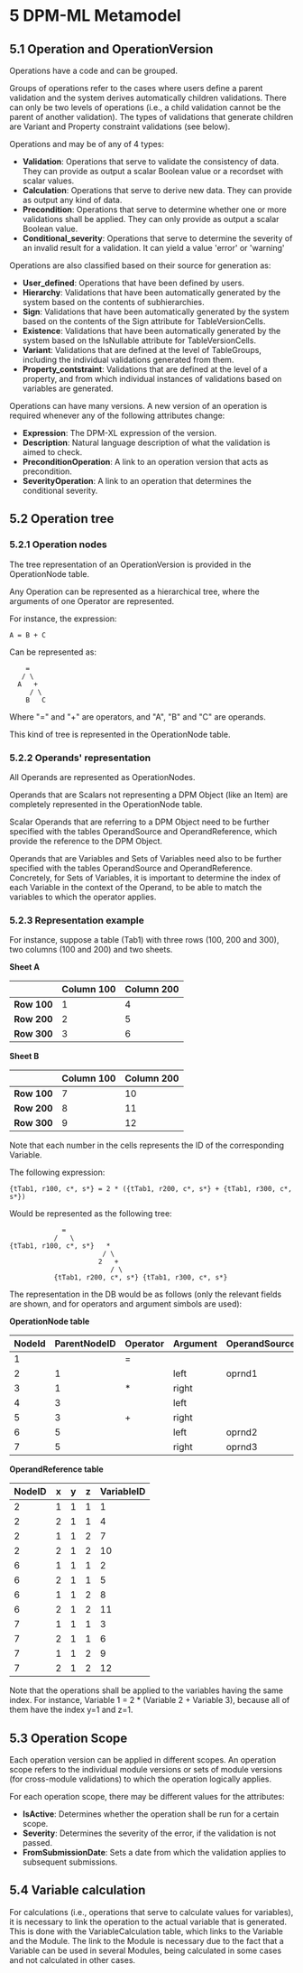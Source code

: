 # 5 DPM-ML Metamodel

## 5.1 Operation and OperationVersion

Operations have a code and can be grouped.

Groups of operations refer to the cases where users define a parent validation and the system derives automatically children validations. There can only be two levels of operations (i.e., a child validation cannot be the parent of another validation). The types of validations that generate children are Variant and Property constraint validations (see below).

Operations and may be of any of 4 types:

- **Validation**: Operations that serve to validate the consistency of data. They can provide as output a scalar Boolean value or a recordset with scalar values.
- **Calculation**: Operations that serve to derive new data. They can provide as output any kind of data.
- **Precondition**: Operations that serve to determine whether one or more validations shall be applied. They can only provide as output a scalar Boolean value.
- **Conditional_severity**: Operations that serve to determine the severity of an invalid result for a validation. It can yield a value 'error' or 'warning'

Operations are also classified based on their source for generation as:

- **User_defined**: Operations that have been defined by users.
- **Hierarchy**: Validations that have been automatically generated by the system based on the contents of subhierarchies.
- **Sign**: Validations that have been automatically generated by the system based on the contents of the Sign attribute for TableVersionCells.
- **Existence**: Validations that have been automatically generated by the system based on the IsNullable attribute for TableVersionCells.
- **Variant**: Validations that are defined at the level of TableGroups, including the individual validations generated from them.
- **Property_contstraint**: Validations that are defined at the level of a property, and from which individual instances of validations based on variables are generated.

Operations can have many versions. A new version of an operation is required whenever any of the following attributes change:

- **Expression**: The DPM-XL expression of the version.
- **Description**: Natural language description of what the validation is aimed to check.
- **PreconditionOperation**: A link to an operation version that acts as precondition.
- **SeverityOperation**: A link to an operation that determines the conditional severity.

## 5.2 Operation tree

### 5.2.1 Operation nodes

The tree representation of an OperationVersion is provided in the OperationNode table.

Any Operation can be represented as a hierarchical tree, where the arguments of one Operator are represented.

For instance, the expression:

```
A = B + C
```

Can be represented as:

```
    =
   / \
  A   +
     / \
    B   C
```

Where "=" and "+" are operators, and "A", "B" and "C" are operands.

This kind of tree is represented in the OperationNode table.

### 5.2.2 Operands' representation

All Operands are represented as OperationNodes.

Operands that are Scalars not representing a DPM Object (like an Item) are completely represented in the OperationNode table.

Scalar Operands that are referring to a DPM Object need to be further specified with the tables OperandSource and OperandReference, which provide the reference to the DPM Object.

Operands that are Variables and Sets of Variables need also to be further specified with the tables OperandSource and OperandReference. Concretely, for Sets of Variables, it is important to determine the index of each Variable in the context of the Operand, to be able to match the variables to which the operator applies.

### 5.2.3 Representation example

For instance, suppose a table (Tab1) with three rows (100, 200 and 300), two columns (100 and 200) and two sheets.

**Sheet A**

| | Column 100 | Column 200 |
|---|---|---|
| **Row 100** | 1 | 4 |
| **Row 200** | 2 | 5 |
| **Row 300** | 3 | 6 |

**Sheet B**

| | Column 100 | Column 200 |
|---|---|---|
| **Row 100** | 7 | 10 |
| **Row 200** | 8 | 11 |
| **Row 300** | 9 | 12 |

Note that each number in the cells represents the ID of the corresponding Variable.

The following expression:

```
{tTab1, r100, c*, s*} = 2 * ({tTab1, r200, c*, s*} + {tTab1, r300, c*, s*})
```

Would be represented as the following tree:

```
             =
           /   \
{tTab1, r100, c*, s*}   *
                       / \
                      2   +
                         / \
           {tTab1, r200, c*, s*} {tTab1, r300, c*, s*}
```

The representation in the DB would be as follows (only the relevant fields are shown, and for operators and argument simbols are used):

**OperationNode table**

| NodeId | ParentNodeID | Operator | Argument | OperandSourceId | Scalar |
|--------|--------------|----------|----------|-----------------|--------|
| 1 | | = | | | |
| 2 | 1 | | left | oprnd1 | |
| 3 | 1 | * | right | | |
| 4 | 3 | | left | | 2 |
| 5 | 3 | + | right | | |
| 6 | 5 | | left | oprnd2 | |
| 7 | 5 | | right | oprnd3 | |

**OperandReference table**

| NodeID | x | y | z | VariableID |
|--------|---|---|---|------------|
| 2 | 1 | 1 | 1 | 1 |
| 2 | 2 | 1 | 1 | 4 |
| 2 | 1 | 1 | 2 | 7 |
| 2 | 2 | 1 | 2 | 10 |
| 6 | 1 | 1 | 1 | 2 |
| 6 | 2 | 1 | 1 | 5 |
| 6 | 1 | 1 | 2 | 8 |
| 6 | 2 | 1 | 2 | 11 |
| 7 | 1 | 1 | 1 | 3 |
| 7 | 2 | 1 | 1 | 6 |
| 7 | 1 | 1 | 2 | 9 |
| 7 | 2 | 1 | 2 | 12 |

Note that the operations shall be applied to the variables having the same index. For instance, Variable 1 = 2 * (Variable 2 + Variable 3), because all of them have the index y=1 and z=1.

## 5.3 Operation Scope

Each operation version can be applied in different scopes. An operation scope refers to the individual module versions or sets of module versions (for cross-module validations) to which the operation logically applies.

For each operation scope, there may be different values for the attributes:

- **IsActive**: Determines whether the operation shall be run for a certain scope.
- **Severity**: Determines the severity of the error, if the validation is not passed.
- **FromSubmissionDate**: Sets a date from which the validation applies to subsequent submissions.

## 5.4 Variable calculation

For calculations (i.e., operations that serve to calculate values for variables), it is necessary to link the operation to the actual variable that is generated. This is done with the VariableCalculation table, which links to the Variable and the Module. The link to the Module is necessary due to the fact that a Variable can be used in several Modules, being calculated in some cases and not calculated in other cases.